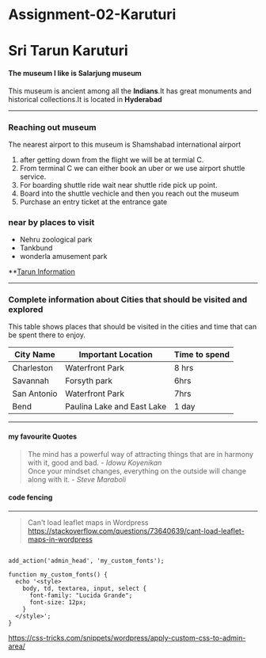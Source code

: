 # Assignment-02-Karuturi
# Sri Tarun Karuturi
#### The museum I like is Salarjung museum

This museum is ancient among all the **Indians**.It has great monuments and historical collections.It is located in **Hyderabad** 
***********************************************************
### Reaching out museum 
The nearest airport to this museum is Shamshabad international airport
1. after getting down from the flight we will be at termial C.
2. From terminal C we can either book an uber or we use airport shuttle service.
3. For boarding shuttle ride wait near shuttle ride pick up point.
4. Board into the shuttle vechicle and then you reach out the museum
5. Purchase an entry ticket at the entrance gate
### near by places to visit
+ Nehru zoological park
+ Tankbund
+ wonderla amusement park

**[Tarun Information](AboutMe.md)

---------------

### Complete information about Cities that should be visited and explored

This table shows places that should be visited in the cities and time that can be spent there to enjoy.

| City Name|Important Location|Time to spend|
|----------|------------------|-------------|
|Charleston|Waterfront Park|8 hrs|
|Savannah|Forsyth park|6hrs|
|San Antonio|Waterfront Park| 7hrs|
|Bend|Paulina Lake and East Lake| 1 day|

-----------

#### my favourite Quotes

> The mind has a powerful way of attracting things that are in harmony with it, good and bad. - *Idowu Koyenikan* <br>
> Once your mindset changes, everything on the outside will change along with it. - *Steve Maraboli*


####  code fencing

_____________________________

> Can't load leaflet maps in Wordpress <https://stackoverflow.com/questions/73640639/cant-load-leaflet-maps-in-wordpress>

```WordPress

add_action('admin_head', 'my_custom_fonts');

function my_custom_fonts() {
  echo '<style>
    body, td, textarea, input, select {
      font-family: "Lucida Grande";
      font-size: 12px;
    } 
  </style>';
}

```
<https://css-tricks.com/snippets/wordpress/apply-custom-css-to-admin-area/>